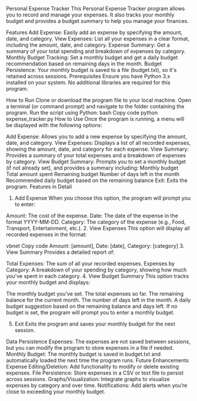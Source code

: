 Personal Expense Tracker
This Personal Expense Tracker program allows you to record and manage your expenses. It also tracks your monthly budget and provides a budget summary to help you manage your finances.

Features
Add Expense: Easily add an expense by specifying the amount, date, and category.
View Expenses: List all your expenses in a clear format, including the amount, date, and category.
Expense Summary: Get a summary of your total spending and breakdown of expenses by category.
Monthly Budget Tracking: Set a monthly budget and get a daily budget recommendation based on remaining days in the month.
Budget Persistence: Your monthly budget is saved to a file (budget.txt), so it's retained across sessions.
Prerequisites
Ensure you have Python 3.x installed on your system. No additional libraries are required for this program.

How to Run
Clone or download the program file to your local machine.
Open a terminal (or command prompt) and navigate to the folder containing the program.
Run the script using Python:
bash
Copy code
python expense_tracker.py
How to Use
Once the program is running, a menu will be displayed with the following options:

Add Expense: Allows you to add a new expense by specifying the amount, date, and category.
View Expenses: Displays a list of all recorded expenses, showing the amount, date, and category for each expense.
View Summary: Provides a summary of your total expenses and a breakdown of expenses by category.
View Budget Summary: Prompts you to set a monthly budget (if not already set), and provides a summary including:
Monthly budget
Total amount spent
Remaining budget
Number of days left in the month
Recommended daily budget based on the remaining balance
Exit: Exits the program.
Features in Detail
1. Add Expense
When you choose this option, the program will prompt you to enter:

Amount: The cost of the expense.
Date: The date of the expense in the format YYYY-MM-DD.
Category: The category of the expense (e.g., Food, Transport, Entertainment, etc.).
2. View Expenses
This option will display all recorded expenses in the format:

vbnet
Copy code
Amount: [amount], Date: [date], Category: [category]
3. View Summary
Provides a detailed report of:

Total Expenses: The sum of all your recorded expenses.
Expenses by Category: A breakdown of your spending by category, showing how much you've spent in each category.
4. View Budget Summary
This option tracks your monthly budget and displays:

The monthly budget you've set.
The total expenses so far.
The remaining balance for the current month.
The number of days left in the month.
A daily budget suggestion based on the remaining balance and days left.
If no budget is set, the program will prompt you to enter a monthly budget.

5. Exit
Exits the program and saves your monthly budget for the next session.

Data Persistence
Expenses: The expenses are not saved between sessions, but you can modify the program to store expenses in a file if needed.
Monthly Budget: The monthly budget is saved in budget.txt and automatically loaded the next time the program runs.
Future Enhancements
Expense Editing/Deletion: Add functionality to modify or delete existing expenses.
File Persistence: Store expenses in a CSV or text file to persist across sessions.
Graphs/Visualization: Integrate graphs to visualize expenses by category and over time.
Notifications: Add alerts when you’re close to exceeding your monthly budget.
